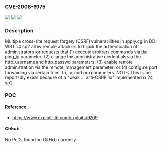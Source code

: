 ### [CVE-2008-6975](https://cve.mitre.org/cgi-bin/cvename.cgi?name=CVE-2008-6975)
![](https://img.shields.io/static/v1?label=Product&message=n%2Fa&color=blue)
![](https://img.shields.io/static/v1?label=Version&message=n%2Fa&color=blue)
![](https://img.shields.io/static/v1?label=Vulnerability&message=n%2Fa&color=brighgreen)

### Description

Multiple cross-site request forgery (CSRF) vulnerabilities in apply.cgi in DD-WRT 24 sp2 allow remote attackers to hijack the authentication of administrators for requests that (1) execute arbitrary commands via the ping_ip parameter; (2) change the administrative credentials via the http_username and http_passwd parameters; (3) enable remote administration via the remote_management parameter; or (4) configure port forwarding via certain from, to, ip, and pro parameters.  NOTE: This issue reportedly exists because of a "weak ... anti-CSRF fix" implemented in 24 sp2.

### POC

#### Reference
- https://www.exploit-db.com/exploits/9209

#### Github
No PoCs found on GitHub currently.

